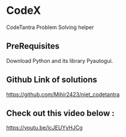 # CodeX
CodeTantra Problem Solving helper

## PreRequisites
Download Python and its library Pyautogui.

## Github Link of solutions
https://github.com/Mihir2423/niet_codetantra

## Check out this video below :
https://youtu.be/icJEUYyHJCg
